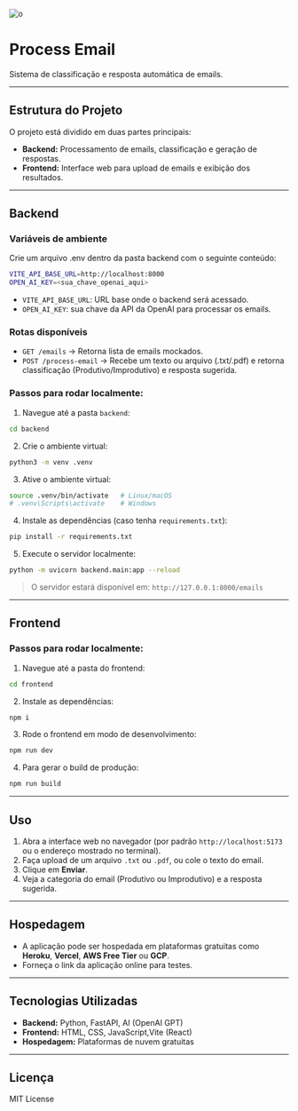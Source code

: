 ![o](https://github.com/user-attachments/assets/51c10b4c-d188-4fe1-a2b9-afede27b937f)



# Process Email

Sistema de classificação e resposta automática de emails.

---

## Estrutura do Projeto

O projeto está dividido em duas partes principais:

- **Backend:** Processamento de emails, classificação e geração de respostas.  
- **Frontend:** Interface web para upload de emails e exibição dos resultados.

---

## **Backend**

### Variáveis de ambiente

Crie um arquivo .env dentro da pasta backend com o seguinte conteúdo:

```bash
VITE_API_BASE_URL=http://localhost:8000
OPEN_AI_KEY=<sua_chave_openai_aqui>
```

- `VITE_API_BASE_URL`: URL base onde o backend será acessado.
- `OPEN_AI_KEY`: sua chave da API da OpenAI para processar os emails.

### Rotas disponíveis

- `GET /emails` → Retorna lista de emails mockados.
- `POST /process-email` → Recebe um texto ou arquivo (.txt/.pdf) e retorna classificação (Produtivo/Improdutivo) e resposta sugerida.

### Passos para rodar localmente:

1. Navegue até a pasta `backend`:

```bash
cd backend
```

2. Crie o ambiente virtual:

```bash
python3 -m venv .venv
```

3. Ative o ambiente virtual:

```bash
source .venv/bin/activate   # Linux/macOS
# .venv\Scripts\activate    # Windows
```

4. Instale as dependências (caso tenha `requirements.txt`):

```bash
pip install -r requirements.txt
```

5. Execute o servidor localmente:

```bash
python -m uvicorn backend.main:app --reload
```

> O servidor estará disponível em: `http://127.0.0.1:8000/emails`

---

## **Frontend**

### Passos para rodar localmente:

1. Navegue até a pasta do frontend:

```bash
cd frontend
```

2. Instale as dependências:

```bash
npm i
```

3. Rode o frontend em modo de desenvolvimento:

```bash
npm run dev
```

4. Para gerar o build de produção:

```bash
npm run build
```

---

## **Uso**

1. Abra a interface web no navegador (por padrão `http://localhost:5173` ou o endereço mostrado no terminal).
2. Faça upload de um arquivo `.txt` ou `.pdf`, ou cole o texto do email.
3. Clique em **Enviar**.
4. Veja a categoria do email (Produtivo ou Improdutivo) e a resposta sugerida.

---

## **Hospedagem**

* A aplicação pode ser hospedada em plataformas gratuitas como **Heroku**, **Vercel**, **AWS Free Tier** ou **GCP**.
* Forneça o link da aplicação online para testes.

---

## **Tecnologias Utilizadas**

* **Backend:** Python, FastAPI, AI (OpenAI GPT)
* **Frontend:** HTML, CSS, JavaScript,Vite (React)
* **Hospedagem:** Plataformas de nuvem gratuitas

---

## **Licença**

MIT License

